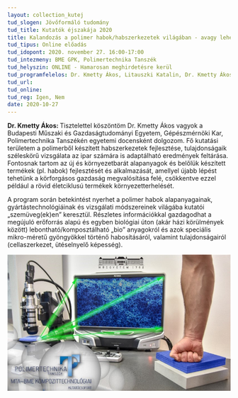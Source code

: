 ```yaml
---
layout: collection_kutej
tud_slogen: Jövőformáló tudomány
tud_title: Kutatók éjszakája 2020
title: Kalandozás a polimer habok/habszerkezetek világában - avagy lehet egy hab lebomló polimerből/biopolimerből?
tud_tipus: Online előadás
tud_idopont: 2020. november 27. 16:00-17:00 
tud_intezmeny: BME GPK, Polimertechnika Tanszék
tud_helyszin: ONLINE - Hamarosan meghirdetésre kerül
tud_programfelelos: Dr. Kmetty Ákos, Litauszki Katalin, Dr. Kmetty Ákos, Dr. Tábi Tamás, Tomin Márton
tud_url:
tud_online:
tud_reg: Igen, Nem
date: 2020-10-27
---
```

<b>Dr. Kmetty Ákos: </b>Tisztelettel köszöntöm Dr. Kmetty Ákos vagyok a Budapesti Műszaki és Gazdaságtudományi Egyetem, Gépészmérnöki Kar, Polimertechnika Tanszékén egyetemi docensként dolgozom. Fő kutatási területem a polimerből készített habszerkezetek fejlesztése, tulajdonságaik széleskörű vizsgálata az ipar számára is adaptálható eredmények feltárása. Fontosnak tartom az új és környezetbarát alapanyagok és belőlük készített termékek (pl. habok) fejlesztését és alkalmazását, amellyel újabb lépést tehetünk a körforgásos gazdaság megvalósítása felé, csökkentve ezzel például a rövid életciklusú termékek környezetterhelését.

 
A program során betekintést nyerhet a polimer habok alapanyagainak, gyártástechnológiáinak és vizsgálati módszereinek világába kutatói „szemüveg(ek)en” keresztül. Részletes információkkal gazdagodhat a megújuló erőforrás alapú és egyben biológiai úton (akár házi körülmények között) lebontható/komposztálható „bio” anyagokról és azok speciális mikro-méretű gyöngyökkel történő habosításáról, valamint tulajdonságairól (cellaszerkezet, ütéselnyelő képesség).


<img src="images/polimer-habok.jpg" max-width="500" class="center">

